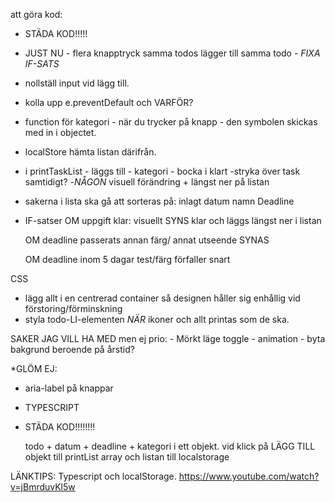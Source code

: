 att göra kod:

- STÄDA KOD!!!!!

- JUST NU - flera knapptryck samma todos lägger till samma todo - _FIXA IF-SATS_
- nollställ input vid lägg till.
- kolla upp e.preventDefault och VARFÖR?
- function för kategori - när du trycker på knapp - den symbolen skickas med in i objectet.
- localStore hämta listan därifrån.
- i printTaskList - läggs till
                            - kategori 
                            - bocka i klart
                                -stryka över task samtidigt?
                                -_NÅGON_ visuell förändring + längst ner på listan

- sakerna i lista ska gå att sorteras på:
	inlagt datum
	namn
	Deadline

- IF-satser
    OM uppgift klar:
        visuellt SYNS klar och läggs längst ner i listan

    OM deadline passerats
        annan färg/ annat utseende SYNAS

    OM deadline inom 5 dagar
        test/färg förfaller snart


CSS
- lägg allt i en centrerad container så designen håller sig enhållig vid förstoring/förminskning
- styla todo-LI-elementen _NÄR_ ikoner och allt printas som de ska.

SAKER JAG VILL HA MED men ej prio:
    - Mörkt läge toggle
    - animation
    - byta bakgrund beroende på årstid?

*GLÖM EJ:
- aria-label på knappar
- TYPESCRIPT
- STÄDA KOD!!!!!!!!

    todo + datum + deadline + kategori i ett objekt.
    vid klick på LÄGG TILL
     objekt till printList array
     och listan till
        localstorage

LÄNKTIPS:
Typescript och localStorage.
https://www.youtube.com/watch?v=jBmrduvKl5w
